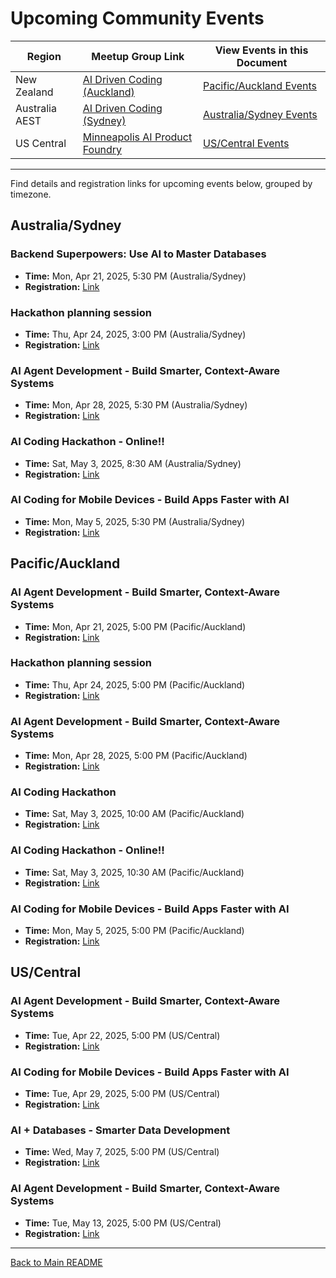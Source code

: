 # Upcoming Community Events

| Region         | Meetup Group Link                                                               | View Events in this Document |
| -------------- | ------------------------------------------------------------------------------- | ---------------------------- |
| New Zealand    | [AI Driven Coding (Auckland)](https://www.meetup.com/ai-driven-coding/)         | [Pacific/Auckland Events](#pacificauckland) |
| Australia AEST | [AI Driven Coding (Sydney)](https://www.meetup.com/ai-driven-coding-from-idea-to-product-sydney/) | [Australia/Sydney Events](#australiasydney) |
| US Central     | [Minneapolis AI Product Foundry](https://www.meetup.com/minneapolis-ai-product-foundry/) | [US/Central Events](#uscentral) |

---

Find details and registration links for upcoming events below, grouped by timezone.

## Australia/Sydney

### Backend Superpowers: Use AI to Master Databases
- **Time:** Mon, Apr 21, 2025, 5:30 PM (Australia/Sydney)
- **Registration:** [Link](https://www.meetup.com/ai-driven-coding-from-idea-to-product-sydney/events/306859887/)

### Hackathon planning session
- **Time:** Thu, Apr 24, 2025, 3:00 PM (Australia/Sydney)
- **Registration:** [Link](https://www.meetup.com/ai-driven-coding-from-idea-to-product-sydney/events/307367193/)

### AI Agent Development - Build Smarter, Context-Aware Systems
- **Time:** Mon, Apr 28, 2025, 5:30 PM (Australia/Sydney)
- **Registration:** [Link](https://www.meetup.com/ai-driven-coding-from-idea-to-product-sydney/events/306737810/)

### AI Coding Hackathon - Online!!
- **Time:** Sat, May 3, 2025, 8:30 AM (Australia/Sydney)
- **Registration:** [Link](https://www.meetup.com/ai-driven-coding-from-idea-to-product-sydney/events/307239291/)

### AI Coding for Mobile Devices -  Build Apps Faster with AI
- **Time:** Mon, May 5, 2025, 5:30 PM (Australia/Sydney)
- **Registration:** [Link](https://www.meetup.com/ai-driven-coding-from-idea-to-product-sydney/events/306859927/?eventOrigin=group_events_list)

## Pacific/Auckland

### AI Agent Development -  Build Smarter, Context-Aware Systems
- **Time:** Mon, Apr 21, 2025, 5:00 PM (Pacific/Auckland)
- **Registration:** [Link](https://www.meetup.com/ai-driven-coding/events/306859809/)

### Hackathon planning session
- **Time:** Thu, Apr 24, 2025, 5:00 PM (Pacific/Auckland)
- **Registration:** [Link](https://www.meetup.com/ai-driven-coding/events/307367179/)

### AI Agent Development -  Build Smarter, Context-Aware Systems
- **Time:** Mon, Apr 28, 2025, 5:00 PM (Pacific/Auckland)
- **Registration:** [Link](https://www.meetup.com/ai-driven-coding/events/306859830/)

### AI Coding Hackathon
- **Time:** Sat, May 3, 2025, 10:00 AM (Pacific/Auckland)
- **Registration:** [Link](https://www.meetup.com/ai-driven-coding/events/306873808/)

### AI Coding Hackathon - Online!!
- **Time:** Sat, May 3, 2025, 10:30 AM (Pacific/Auckland)
- **Registration:** [Link](https://www.meetup.com/ai-driven-coding/events/307239145/)

### AI Coding for Mobile Devices -  Build Apps Faster with AI
- **Time:** Mon, May 5, 2025, 5:00 PM (Pacific/Auckland)
- **Registration:** [Link](https://www.meetup.com/ai-driven-coding/events/306859842/)

## US/Central

### AI Agent Development - Build Smarter, Context-Aware Systems
- **Time:** Tue, Apr 22, 2025, 5:00 PM (US/Central)
- **Registration:** [Link](https://www.meetup.com/minneapolis-ai-product-foundry/events/306859966/)

### AI Coding for Mobile Devices - Build Apps Faster with AI
- **Time:** Tue, Apr 29, 2025, 5:00 PM (US/Central)
- **Registration:** [Link](https://www.meetup.com/minneapolis-ai-product-foundry/events/306859976/)

### AI + Databases -  Smarter Data Development
- **Time:** Wed, May 7, 2025, 5:00 PM (US/Central)
- **Registration:** [Link](https://www.meetup.com/minneapolis-ai-product-foundry/events/306860007/)

### AI Agent Development -  Build Smarter, Context-Aware Systems
- **Time:** Tue, May 13, 2025, 5:00 PM (US/Central)
- **Registration:** [Link](https://www.meetup.com/minneapolis-ai-product-foundry/events/306860013/)


---

[Back to Main README](../README.md)
